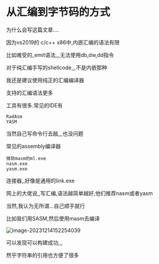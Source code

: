 # 从汇编到字节码的方式





为什么会写这篇文章....

因为vs2019的 c/c++ x86中,内嵌汇编的语法有限

比如难受的_emit语法,,,无法使用db,dw,dd指令

对于纯汇编手写的shellcode,,,不是内嵌那种

我还是建议使用纯正的汇编编译器

支持的汇编语法更多



工具有很多.常见的IDE有

```
RadAsm
YASM
```

当然自己写命令行去敲,,,也没问题



常见的assembly编译器

```
微软masm的ml.exe
nasm.exe
yasm.exe
```

连接器,,好像是通用的link.exe



网上的大佬说,,写汇编,语法越简单越好,他们推荐nasm或者yasm

当然,我认为无所谓...自己顺手就行



比如我们用SASM,然后使用masm去编译

![image-20231214152254039](./img/image-20231214152254039.png)

可以发现可以构建成功,,,

然乎字符串的引用也方便了很多




